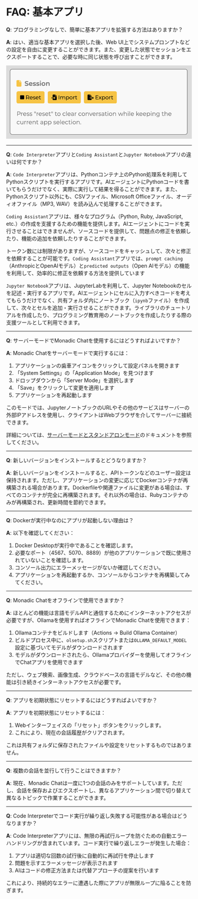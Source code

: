 # FAQ: 基本アプリ

**Q**: プログラミングなしで、簡単に基本アプリを拡張する方法はありますか？

**A**: はい、適当な基本アプリを選択した後、Web UI上でシステムプロンプトなどの設定を自由に変更することができます。また、変更した状態でセッションをエクスポートすることで、必要な時に同じ状態を呼び出すことができます。

![](../assets/images/monadic-chat-session.png ':size=400')

---

**Q**: `Code Interpreter`アプリと`Coding Assistant`と`Jupyter Notebook`アプリの違いは何ですか？

**A**: `Code Interpreter`アプリは、Pythonコンテナ上のPython処理系を利用してPythonスクリプトを実行するアプリです。AIエージェントにPythonコードを書いてもらうだけでなく、実際に実行して結果を得ることができます。また、Pythonスクリプト以外にも、CSVファイル、Microsoft Officeファイル、オーディオファイル（MP3, WAV）を読み込んで処理することができます。

`Coding Assistant`アプリは、様々なプログラム（Python, Ruby, JavaScript, etc.）の作成を支援するための機能を提供します。AIエージェントにコードを実行させることはできませんが、ソースコードを提供して、問題点の修正を依頼したり、機能の追加を依頼したりすることができます。

トークン数には制限がありますが、ソースコードをキャッシュして、次々と修正を依頼することが可能です。`Coding Assistant`アプリでは、`prompt caching`（AnthropicとOpenAIモデル）と`predicted outputs`（Open AIモデル）の機能を利用して、効率的に修正を依頼する方法を提供しています

`Jupyter Notebook`アプリは、JupyterLabを利用して、Jupyter Notebookのセルを記述・実行するアプリです。AIエージェントにセルに入力すべきコードを考えてもらうだけでなく、共有フォルダ内にノートブック（`ipynb`ファイル）を作成して、次々とセルを追加・実行させることができます。ライブラリのチュートリアルを作成したり、プログラミング教育用のノートブックを作成したりする際の支援ツールとして利用できます。

---

**Q**: サーバーモードでMonadic Chatを使用するにはどうすればよいですか？

**A**: Monadic Chatをサーバーモードで実行するには：

1. アプリケーションの歯車アイコンをクリックして設定パネルを開きます
2. 「System Settings」の「Application Mode」を見つけます
3. ドロップダウンから「Server Mode」を選択します
4. 「Save」をクリックして変更を適用します
5. アプリケーションを再起動します

このモードでは、JupyterノートブックのURLやその他のサービスはサーバーの外部IPアドレスを使用し、クライアントはWebブラウザを介してサーバーに接続できます。

詳細については、[サーバーモードとスタンドアロンモード](../docker-integration/basic-architecture.md#サーバーモードとスタンドアロンモード)のドキュメントを参照してください。

---

**Q**: 新しいバージョンをインストールするとどうなりますか？

**A**: 新しいバージョンをインストールすると、APIトークンなどのユーザー設定は保持されます。ただし、アプリケーションの変更に応じてDockerコンテナが再構築される場合があります。Dockerfileや関連ファイルに変更がある場合は、すべてのコンテナが完全に再構築されます。それ以外の場合は、Rubyコンテナのみが再構築され、更新時間を節約できます。

---

**Q**: Dockerが実行中なのにアプリが起動しない理由は？

**A**: 以下を確認してください：

1. Docker Desktopが実行中であることを確認します。
2. 必要なポート（4567、5070、8889）が他のアプリケーションで既に使用されていないことを確認します。
3. コンソール出力にエラーメッセージがないか確認してください。
4. アプリケーションを再起動するか、コンソールからコンテナを再構築してみてください。

---

**Q**: Monadic Chatをオフラインで使用できますか？

**A**: ほとんどの機能は言語モデルAPIと通信するためにインターネットアクセスが必要ですが、Ollamaを使用すればオフラインでMonadic Chatを使用できます：

1. Ollamaコンテナをビルドします（Actions → Build Ollama Container）
2. ビルドプロセス中に、`olsetup.sh`スクリプトまたは`OLLAMA_DEFAULT_MODEL`設定に基づいてモデルがダウンロードされます
3. モデルがダウンロードされたら、Ollamaプロバイダーを使用してオフラインでChatアプリを使用できます

ただし、ウェブ検索、画像生成、クラウドベースの言語モデルなど、その他の機能は引き続きインターネットアクセスが必要です。

---

**Q**: アプリを初期状態にリセットするにはどうすればよいですか？

**A**: アプリを初期状態にリセットするには：

1. Webインターフェイスの「リセット」ボタンをクリックします。
2. これにより、現在の会話履歴がクリアされます。

これは共有フォルダに保存されたファイルや設定をリセットするものではありません。

---

**Q**: 複数の会話を並行して行うことはできますか？

**A**: 現在、Monadic Chatは一度に1つの会話のみをサポートしています。ただし、会話を保存およびエクスポートし、異なるアプリケーション間で切り替えて異なるトピックで作業することができます。

---

**Q**: Code Interpreterでコード実行が繰り返し失敗する可能性がある場合はどうなりますか？

**A**: Code Interpreterアプリには、無限の再試行ループを防ぐための自動エラーハンドリングが含まれています。コード実行で繰り返しエラーが発生した場合：

1. アプリは適切な回数の試行後に自動的に再試行を停止します
2. 問題を示すエラーメッセージが表示されます
3. AIはコードの修正方法または代替アプローチの提案を行います

これにより、持続的なエラーに遭遇した際にアプリが無限ループに陥ることを防ぎます。